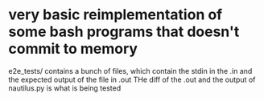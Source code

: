 # very basic reimplementation of some bash programs that doesn't commit to memory

e2e_tests/ contains a bunch of files, which contain the stdin in the <name>.in and the expected output of the file in <name>.out
THe diff of the <name>.out and the output of nautilus.py is what is being tested
